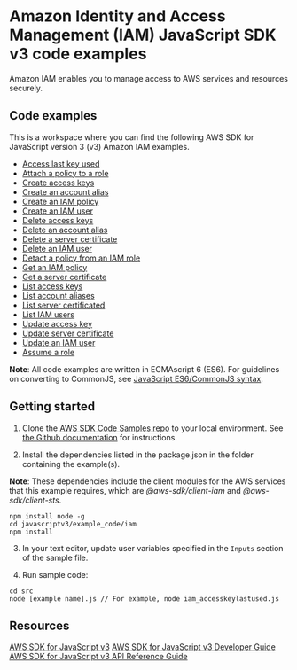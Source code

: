 # Amazon Identity and Access Management (IAM) JavaScript SDK v3 code examples
Amazon IAM enables you to manage access to AWS services and resources securely.

## Code examples
This is a workspace where you can find the following AWS SDK for JavaScript version 3 (v3) Amazon IAM examples. 

- [Access last key used](src/iam_accesskeylastused.js)
- [Attach a policy to a role](src/iam_attachrolepolicy.js)
- [Create access keys](src/iam_createaccesskeys.js)
- [Create an account alias](src/iam_createaccountalias.js)
- [Create an IAM policy](src/iam_createpolicy.js)
- [Create an IAM user](src/iam_createuser.js)
- [Delete access keys](src/iam_deleteaccesskey.js)
- [Delete an account alias](src/iam_deleteaccountalias.js)
- [Delete a server certificate](src/iam_deleteservercert.js)
- [Delete an IAM user](src/iam_deleteuser.js)
- [Detact a policy from an IAM role](src/iam_detachrolepolicy.js)
- [Get an IAM policy](src/iam_getpolicy.js)
- [Get a server certificate](src/iam_getservercert.js)
- [List access keys](src/iam_listaccesskeys.js)
- [List account aliases](src/iam_listaccountaliases.js)
- [List server certificated](src/iam_listservercerts.js)
- [List IAM users](src/iam_listusers.js)
- [Update access key](src/iam_updateaccesskey.js)
- [Update server certificate](src/iam_updateservercert.js)
- [Update an IAM user](src/iam_updateuser.js)
- [Assume a role](src/sts_assumerole.js)

**Note**: All code examples are written in ECMAscript 6 (ES6). For guidelines on converting to CommonJS, see 
[JavaScript ES6/CommonJS syntax](https://docs.aws.amazon.com/sdk-for-javascript/v3/developer-guide/sdk-example-javascript-syntax.html).

## Getting started

1. Clone the [AWS SDK Code Samples repo](https://github.com/awsdocs/aws-doc-sdk-examples) to your local environment. See [the Github documentation](https://docs.github.com/en/github/creating-cloning-and-archiving-repositories/cloning-a-repository) for instructions.

2. Install the dependencies listed in the package.json in the folder containing the example(s).

**Note**: These dependencies include the client modules for the AWS services that this example requires, 
which are *@aws-sdk/client-iam* and *@aws-sdk/client-sts*.
```
npm install node -g
cd javascriptv3/example_code/iam
npm install
```
3. In your text editor, update user variables specified in the ```Inputs``` section of the sample file.

4. Run sample code:
```
cd src
node [example name].js // For example, node iam_accesskeylastused.js
```

## Resources
[AWS SDK for JavaScript v3](https://github.com/aws/aws-sdk-js-v3)
[AWS SDK for JavaScript v3 Developer Guide](https://docs.aws.amazon.com/sdk-for-javascript/v3/developer-guide/iam-examples.html)
[AWS SDK for JavaScript v3 API Reference Guide](https://docs.aws.amazon.com/AWSJavaScriptSDK/v3/latest/clients/client-iam/index.html) 
